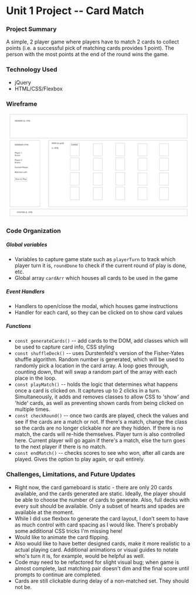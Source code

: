
# Unit 1 Project -- Card Match
### Project Summary
A simple, 2 player game where players have to match 2 cards to collect points (i.e. a successful pick of matching cards provides 1 point).
The person with the most points at the end of the round wins the game. 

### Technology Used
* jQuery
* HTML/CSS/Flexbox

### Wireframe
![mockup](/mockup.png)

### Code Organization
##### Global variables
* Variables to capture game state such as `playerTurn` to track which player turn it is, `roundDone` to check if the current round of play is done, etc.
* Global array `cardArr` which houses all cards to be used in the game

##### Event Handlers
* Handlers to open/close the modal, which houses game instructions
* Handler for each card, so they can be clicked on to show card values

##### Functions
* `const generateCards()` -- add cards to the DOM, add classes which will be used to capture card info, CSS styling
* `const shuffleDeck()` -- uses Durstenfeld's version of the Fisher-Yates shuffle algorithm.  Random number is generated, which will be used to randomly pick a location in the card array.  A loop goes through, counting down, that will swap a random part of the array with each place in the loop.  
* `const playMatch()` -- holds the logic that determines what happens once a card is clicked on.  It captures up to 2 clicks in a turn.  Simultaneously, it adds and removes classes to allow CSS to 'show' and 'hide' cards, as well as preventing shown cards from being clicked on multiple times.
* `const checkRound()` -- once two cards are played, check the values and see if the cards are a match or not.  If there's a match, change the class so the cards are no longer clickable nor are they hidden.  If there is no match, the cards will re-hide themselves. Player turn is also controlled here.  Current player will go again if there's a match, else the turn goes to the next player if there is no match.
* `const endMatch()` -- checks scores to see who won, after all cards are played.  Gives the option to play again, or quit entirely. 

### Challenges, Limitations, and Future Updates
* Right now, the card gameboard is static - there are only 20 cards available, and the cards generated are static.  Ideally, the player should be able to choose the number of cards to generate.  Also, full decks with every suit should be available.  Only a subset of hearts and spades are available at the moment.
* While I did use flexbox to generate the card layout, I don't seem to have as much control with card spacing as I would like.  There's probably some additional CSS tricks I'm missing here!
* Would like to animate the card flipping.
* Also would like to have better designed cards, make it more realistic to a actual playing card. Additional animations or visual guides to notate who's turn it is, for example, would be helpful as well. 
* Code may need to be refactored for slight visual bug; when game is almost complete, last matching pair doesn't dim and the final score until prompts to continue are completed. 
* Cards are still clickable during delay of a non-matched set.  They should not be.

